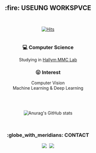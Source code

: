 <h2 align="center"> :fire: USEUNG WORKSPVCE </h2> <br>

<div align=center>

[![Hits](https://hits.seeyoufarm.com/api/count/incr/badge.svg?url=https%3A%2F%2Fgithub.com%2Fusxxng&count_bg=%23000000&title_bg=%23ED3F78&icon=youtube.svg&icon_color=%23E7E7E7&title=HELLO+VISITOR&edge_flat=true)](https://hits.seeyoufarm.com)
<br><br>

### :computer: Computer Science
Studying in <a href="https://sites.google.com/view/juhouhallym/home" target="_blank">Hallym MMC Lab</a>

### :stuck_out_tongue: Interest
Computer Vision<br>
Machine Learning & Deep Learning


<br><br><br>
![Anurag's GitHub stats](https://github-readme-stats.vercel.app/api?username=usxxng&show_icons=true&theme=dracula)


<br>
<h3 align="center"> :globe_with_meridians: CONTACT </h3>
<p align="center">
  <a href="https://www.instagram.com/usxxng/" target="_blank"><img src="https://img.shields.io/badge/Instagram-000000?style=flat-square&logo=Instagram&logoColor=white"/></a>&nbsp
  <a href="mailto:you-seung1227@hanmail.net"><img src="https://img.shields.io/badge/Gmail-d14836?style=flat-square&logo=Gmail&logoColor=white"/></a>
</p>
<br>

</div>

<!--
**usxxng/usxxng** is a ✨ _special_ ✨ repository because its `README.md` (this file) appears on your GitHub profile.

Here are some ideas to get you started:

- 🔭 I’m currently working on ...
- 🌱 I’m currently learning ...
- 👯 I’m looking to collaborate on ...
- 🤔 I’m looking for help with ...
- 💬 Ask me about ...
- 📫 How to reach me: ...
- 😄 Pronouns: ...
- ⚡ Fun fact: ...
-->
